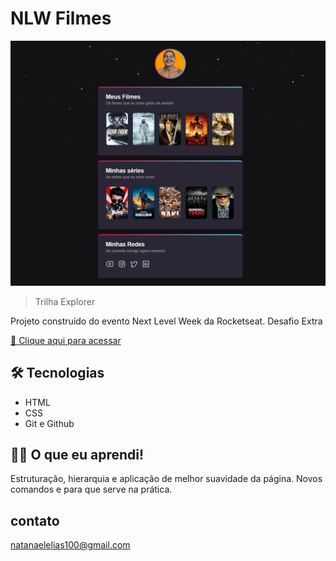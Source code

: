 # NLW Filmes

![preview](./.github/preview.png)

>Trilha Explorer

Projeto construído do evento Next Level Week da Rocketseat.
Desafio Extra

[🔗 Clique aqui para acessar](https://necx7023.github.io/filmes-explorer/)

## 🛠 Tecnologias
- HTML
- CSS
- Git e Github

## 🙏🏾 O que eu aprendi!

Estruturação, hierarquia e aplicação de melhor suavidade da página. Novos comandos e para que serve na prática.

## contato
natanaelelias100@gmail.com
